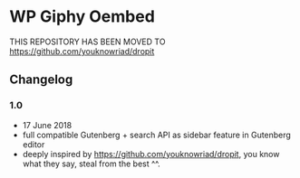 # WP Giphy Oembed #

THIS REPOSITORY HAS BEEN MOVED TO https://github.com/youknowriad/dropit

## Changelog ##

### 1.0
* 17 June 2018
* full compatible Gutenberg + search API as sidebar feature in Gutenberg editor
* deeply inspired by https://github.com/youknowriad/dropit, you know what they say, steal from the best ^^.

